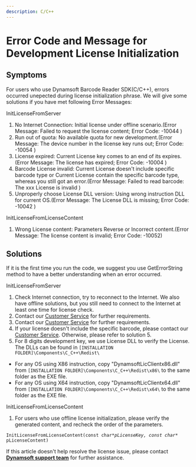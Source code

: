 ```yaml
---
description: C/C++
---
```


# Error Code and Message for Development License Initialization

## Symptoms

For users who use Dynamsoft Barcode Reader SDK\(C/C++\), errors occurred unepected during license initialization phrase. We will give some solutions if you have met following Error Messages:

InitLicenseFromServer

1. No Internet Connection: Initial license under offline scenario.\(Error Message: Failed to request the license content; Error Code: -10044 \)
2. Run out of quota: No available quota for new development.\(Error Message: The device number in the license key runs out; Error Code: -10054 \)
3. License expired: Current License key comes to an end of its expires.\(Error Message: The license has expired; Error Code: -10004 \)
4. Barcode License invalid: Current License doesn't include specific barcode type or Current License contain the specific barcode type, whereas you still got an error.\(Error Message: Failed to read barcode: The xxx License is invalid \)
5. Unproperly choose License DLL version: Using wrong instruction DLL for current OS.\(Error Message: The License DLL is missing; Error Code: -10042 \)

InitLicenseFromLicenseContent

1. Wrong License content: Parameters Reverse or Incorrect content.\(Error Message: The license content is invalid; Error Code: -10052\)

##  Solutions

If it is the first time you run the code, we suggest you use GetErrorString method to have a better understanding when an error occurred. 

InitLicenseFromServer

1. Check Internet connection, try to reconnect to the Internet. We also have offline solutions, but you still need to connect to the Internet at least one time for license check.
2. Contact our [Customer Service](https://www.dynamsoft.com/Company/Contact.aspx) for further requirements.
3. Contact our [Customer Service](https://www.dynamsoft.com/Company/Contact.aspx) for further requirements.
4. If your license doesn't include the specific barcode, please contact our [Customer Service](https://www.dynamsoft.com/Company/Contact.aspx). Otherwise, please refer to solution 5.
5. For 8 digits development key, we use License DLL to verify the License. The DLLs can be found in  `[INSTALLATION FOLDER]\Components\C_C++\Redist\`

* For any OS using X86 instruction, copy "DynamsoftLicClientx86.dll" from `[INSTALLATION FOLDER]\Components\C_C++\Redist\x86\` to the same folder as the EXE file.
* For any OS using X64 instruction, copy "DynamsoftLicClientx64.dll" from `[INSTALLATION FOLDER]\Components\C_C++\Redist\x64\` to the same folder as the EXE file.

InitLicenseFromLicenseContent

1. For users who use offline license initialization, please verify the generated content, and recheck the order of the parameters.

`InitLicenseFromLicenseContent(const char*`_`pLicenseKey, const char*`_ `pLicenseContent)`

If this article doesn't help resolve the license issue, please contact [**Dynamsoft support team**](http://www.dynamsoft.com/Company/Contact.aspx) for further assistance.



